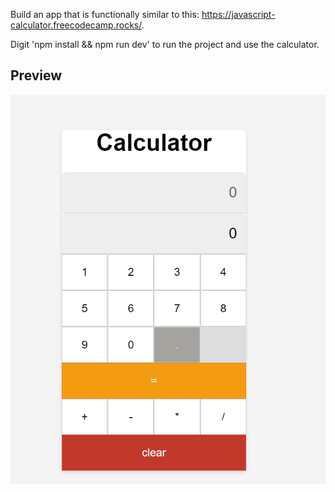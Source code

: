 Build an app that is functionally similar to this: https://javascript-calculator.freecodecamp.rocks/.

 Digit 'npm install && npm run dev' to run the project and use the calculator.


## Preview

![preview](./src/assets/screenshot.png)



